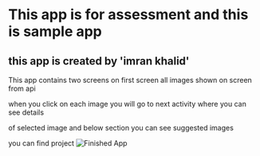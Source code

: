 # This app is for assessment and this is sample app

## this app is created by 'imran khalid'

This app contains two screens on first screen all images shown on screen from api

when you click on each image you will go to next activity where you can see details

of selected image and below section you can see suggested images

you can find project ![Finished App](https://github.com/imrankhalid001/Basic-for-Api)


